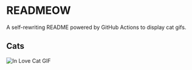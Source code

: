 # READMEOW

A self-rewriting README powered by GitHub Actions to display cat gifs.

## Cats

![In Love Cat GIF](https://media1.giphy.com/media/v1.Y2lkPTlhY2QwMmRhaWYyZXdwYWRubnQwNnRydDBubm1nandtYm5zZWM0dzkyaHpmaGx1dCZlcD12MV9naWZzX3NlYXJjaCZjdD1n/MDJ9IbxxvDUQM/200.gif)
